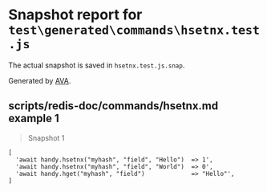 # Snapshot report for `test\generated\commands\hsetnx.test.js`

The actual snapshot is saved in `hsetnx.test.js.snap`.

Generated by [AVA](https://ava.li).

## scripts/redis-doc/commands/hsetnx.md example 1

> Snapshot 1

    [
      'await handy.hsetnx("myhash", "field", "Hello")  => 1',
      'await handy.hsetnx("myhash", "field", "World")  => 0',
      'await handy.hget("myhash", "field")             => "Hello"',
    ]

